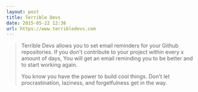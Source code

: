 ```yaml
---
layout: post
title: Terrible Devs
date: 2015-05-22 12:38
url: https://www.terribledevs.com
---
```


> Terrible Devs allows you to set email reminders for your Github repositories. If you don't contribute to your project within every x amount of days, You will get an email reminding you to be better and to start working again.
> 
> You know you have the power to build cool things. Don't let procrastination, laziness, and forgetfulness get in the way.

